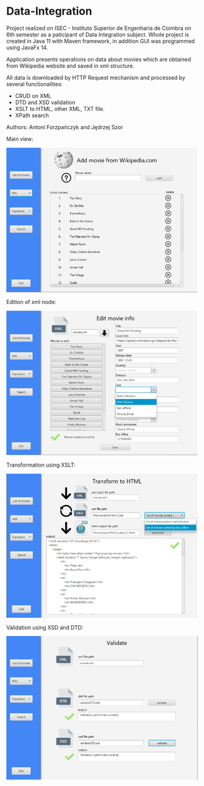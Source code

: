 # Data-Integration

Project realized on ISEC - Instituto Superior de Engenharia de Coimbra on 6th semester as a paticipant of Data Integration subject. 
Whole project is created in Java 11 with Maven framework, in addition GUI was programmed using JavaFx 14.

Application presents operations on data about movies which are obtained from Wikipedia website and saved in xml structure. 

All data is downloaded by HTTP Request mechanism and processed by several functionalities:
* CRUD on XML
* DTD and XSD validation
* XSLT to HTML, other XML, TXT file.
* XPath search

Authors: Antoni Forzpańczyk and Jędrzej Szor

Main view:
<p align="center">
  <img src="images/main.png" />
</p>

Edition of xml node:
<p align="center">
  <img src="images/editNode.png" />
</p>

Transformation using XSLT:
<p align="center">
  <img src="images/transformation.png" />
</p>

Validation using XSD and DTD:
<p align="center">
  <img src="images/validation.png" />
</p>

